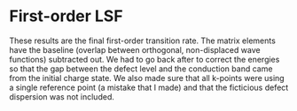 # First-order LSF

These results are the final first-order transition rate. The matrix elements have the baseline (overlap between orthogonal, non-displaced wave functions) subtracted out. We had to go back after to correct the energies so that the gap between the defect level and the conduction band came from the initial charge state. We also made sure that all k-points were using a single reference point (a mistake that I made) and that the ficticious defect dispersion was not included. 

